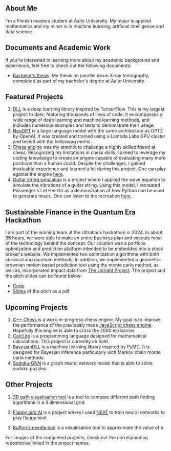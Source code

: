 ## About Me

I'm a Finnish masters student at Aalto University. My major is applied mathematics and my minor is in machine learning, artificial intelligence and data science.

## Documents and Academic Work
If you're interested in learning more about my academic background and experience, feel free to check out the following documents:

- [Bachelor's thesis](https://github.com/naapeli/naapeli/blob/main/Candidate's%20thesis.pdf): My thesis on parallel beam X-ray tomography, completed as part of my bachelor's degree at Aalto University.

## Featured Projects
1. [DLL](https://github.com/naapeli/deep-learning-library) is a deep learning library inspired by TensorFlow. This is my largest project to date, featuring thousands of lines of code. It encompasses a wide range of deep learning and machine learning methods, and includes numerous examples and tests to demonstrate their usage.
2. [NeoGPT](https://github.com/naapeli/NeoGPT) is a large language model with the same architecture as GPT2 by OpenAI. It was created and trained using a Lambda Labs GPU cluster and tested with the hellaswag metric.
3. [Chess engine](https://github.com/naapeli/Chess-engine) was my attempt to challenge a highly skilled friend at chess. Recognizing my limitations in chess skills, I aimed to leverage my coding knowledge to create an engine capable of evaluating many more positions than a human could. Despite the challenges, I gained invaluable experience and learned a lot during this project. One can play against the engine [here](https://naapeli.github.io/Chess-engine/).
4. [Guitar string simulation](https://github.com/naapeli/Guitar-string-simulation/tree/main) is a project where I applied the wave equation to simulate the vibrations of a guitar string. Using this model, I recreated Passenger's Let Her Go as a demonstration of how Python can be used to generate music. One can listen to the recreation [here](https://naapeli.github.io/Guitar-string-simulation/).

## Sustainable Finance in the Quantum Era Hackathon
I am part of the winning team at the Ultrahack hackathon in 2024. In about 36 hours, we were able to make an entire business plan and execute most of the technology behind the concept. Our solution was a portfolio optimization and prediction platform intended to be embedded into a stock broker's website. We implemented two optimization algorithms with both classical and quantum methods. In addition, we implemented a geometric brownian motion based prediction tool using the monte carlo method, as well as, incorporated impact data from [The Upright Project](https://www.uprightproject.com/). The project and the pitch slides can be found below:

- [Code](https://github.com/naapeli/Hanken-Hackathon-2024)
- [Slides](https://github.com/naapeli/Hanken-Hackathon-2024/blob/main/hackathon%20pitch.pdf) of the pitch as a pdf

## Upcoming Projects
1. [C++ Chess](https://github.com/naapeli/Cpp-Chess) is a work-in-progress chess engine. My goal is to improve the performance of the previously made [JavaScript chess engine](https://github.com/naapeli/Chess-engine). Hopefully this engine is able to cross the 2000 elo barrier.
2. [CalcLite](https://github.com/naapeli/CalcLite) is a programming language designed for mathematical calculations. This project is currently on hold.
3. [BayesianDLL](https://github.com/naapeli/BayesianDLL) is a machine learning library inspired by PyMC. It is designed for Bayesian inference particularly with Markov chain monte carlo methods.
4. [Sudoku-GNN](https://github.com/naapeli/GNN-sudoku) is a graph neural network model that is able to solve sudoku puzzles.

## Other Projects
1. [3D path visualisation tool](https://github.com/naapeli/Aatu-Selkee-coding-projects/tree/main/3D%20path-finding%20visualisation) is a tool to compare different path finding algorithms in a 3 dimensional grid.

2. [Flappy bird AI](https://github.com/naapeli/Aatu-Selkee-coding-projects/tree/main/flappy%20bird%20machine%20learning) is a project where I used [NEAT](https://en.wikipedia.org/wiki/Neuroevolution_of_augmenting_topologies) to train neural networks to play flappy bird.

3. [Buffon's needle tool](https://github.com/naapeli/Aatu-Selkee-coding-projects/tree/main/Buffon's%20needle%20problem) is a visualisation tool to approximate the value of π.

For images of the completed projects, check out the corresponding repositories linked in the project names.

